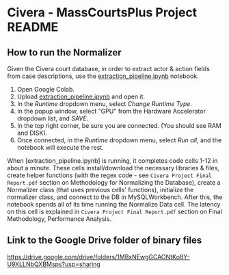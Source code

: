 # Civera - MassCourtsPlus Project README

## How to run the Normalizer
Given the Civera court database, in order to extract actor & action fields from case descriptions, use the [extraction_pipeline.ipynb](./Code/extraction_pipeline.ipynb) notebook.
  1. Open Google Colab.
  2. Upload [extraction_pipeline.ipynb](./Code/extraction_pipeline.ipynb) and open it.
  3. In the *Runtime* dropdown menu, select *Change Runtime Type*.
  4. In the popup window, select "GPU" from the Hardware Accelerator dropdown list, and *SAVE*.
  5. In the top right corner, be sure you are connected. (You should see RAM and DISK).
  6. Once connected, in the *Runtime* dropdown menu, select *Run all*, and the notebook will execute the rest.
  
When [extraction_pipeline.ipynb] is running, it completes code cells 1-12 in about a minute. These cells install/download the necessary libraries & files, create helper functions (with the regex code - see `Civera Project Final Report.pdf` section on Methodology for Normalizing the Database), create a Normalizer class (that uses previous cells' functions), initialize the normalizer class, and connect to the DB in MySQLWorkbench. 
After this, the notebook spends all of its time running the Normalize Data cell. The latency on this cell is explained in `Civera Project Final Report.pdf` section on Final Methodology, Performance Analysis.


## Link to the Google Drive folder of binary files

https://drive.google.com/drive/folders/1MBxNEwgGCAONtKo8Y-U9XLLNbQXBMsps?usp=sharing

